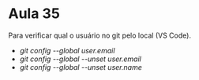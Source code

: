 # Aula 35

Para verificar qual o usuário no git pelo local (VS Code).

* *git config --global user.email*
* *git config --global --unset user.email*
* *git config --global --unset user.name*

